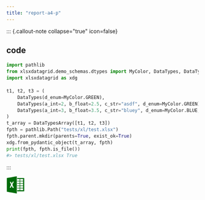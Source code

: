 ```yaml
---
title: "report-a4-p"
---
```


::: {.callout-note collapse="true" icon=false}


## code

```py
import pathlib
from xlsxdatagrid.demo_schemas.dtypes import MyColor, DataTypes, DataTypesArray
import xlsxdatagrid as xdg

t1, t2, t3 = (
    DataTypes(d_enum=MyColor.GREEN),
    DataTypes(a_int=2, b_float=2.5, c_str="asdf", d_enum=MyColor.GREEN),
    DataTypes(a_int=3, b_float=3.5, c_str="bluey", d_enum=MyColor.BLUE, e_bool=False),
)
t_array = DataTypesArray([t1, t2, t3])
fpth = pathlib.Path("tests/xl/test.xlsx")
fpth.parent.mkdir(parents=True, exist_ok=True)
xdg.from_pydantic_object(t_array, fpth)
print(fpth, fpth.is_file())
#> tests/xl/test.xlsx True
```

:::

<a href="../xl/test.xlsx">
  <img src="../logos/Excel-icon.png" alt="Download Excel" width="48">
</a>
